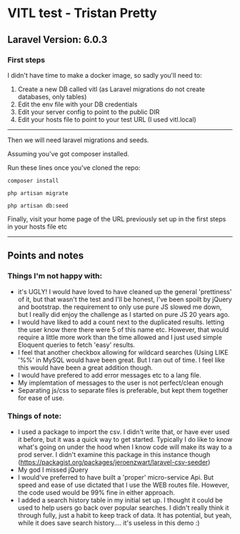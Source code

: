# VITL test - Tristan Pretty

## Laravel Version: 6.0.3

### First steps

I didn't have time to make a docker image, so sadly you'll need to:

 1. Create a new DB called vitl (as Laravel migrations do not create databases, only tables)
 2. Edit the env file with your DB credentials
 3. Edit your server config to point to the public DIR
 4. Edit your hosts file to point to your test URL (I used vitl.local)


----------


Then we will need laravel migrations and seeds.

Assuming you've got composer installed.

Run these lines once you've cloned the repo:

```
composer install

php artisan migrate

php artisan db:seed
```

Finally, visit your home page of the URL previously set up in the first steps in your hosts file etc


----------

## Points and notes

### Things I'm not happy with:

 - it's UGLY! I would have loved to have cleaned up the general 'prettiness' of it, but that wasn't the test and I'll be honest, I've been spoilt by jQuery and bootstrap. the requirement to only use pure JS slowed me down, but I really did enjoy the challenge as I started on pure JS 20 years ago.
 - I would have liked to add a count next to the duplicated results. letting the user know there there were 5 of this name etc. However, that would require a little more work than the time allowed and I just used simple Eloquent queries to fetch 'easy' results.
 - I feel that another checkbox allowing for wildcard searches (Using LIKE '%%' in MySQL would have been great. But I ran out of time. I feel like this would have been a great addition though.
 - I would have prefered to add error messages etc to a lang file.
 - My implemtation of messages to the user is not perfect/clean enough
 - Separating js/css to separate files is preferable, but kept them together for ease of use.


### Things of note:

 - I used a package to import the csv. I didn't write that, or have ever used it before, but it was a quick way to get started. Typically I do like to know what's going on under the hood when I know code will make its way to a prod server. I didn't examine this package in this instance though (https://packagist.org/packages/jeroenzwart/laravel-csv-seeder)
 - My god I missed jQuery
 - I would've preferred to have built a 'proper' micro-service Api. But speed and ease of use dictated that I use the WEB routes file. However, the code used would be 99% fine in either approach.
 - I added a search history table in my initial set up. I thought it could be used to help users go back over popular searches. I didn't really think it through fully, just a habit to keep track of data. It has potential, but yeah, while it does save search history.... it's useless in this demo :) 

